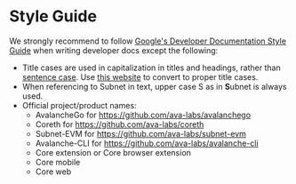 # Style Guide

We strongly recommend to follow [Google's Developer Documentation Style Guide](https://developers.google.com/style) when writing developer docs except the following:

- Title cases are used in capitalization in titles and headings, rather than [sentence case](https://developers.google.com/style/capitalization#capitalization-in-titles-and-headings). Use [this website](https://titlecase.com/) to convert to proper title cases.
- When referencing to Subnet in text, upper case S as in **S**ubnet is always used.
- Official project/product names:
  - AvalancheGo for https://github.com/ava-labs/avalanchego
  - Coreth for https://github.com/ava-labs/coreth
  - Subnet-EVM for https://github.com/ava-labs/subnet-evm
  - Avalanche-CLI for https://github.com/ava-labs/avalanche-cli
  - Core extension or Core browser extension
  - Core mobile
  - Core web
